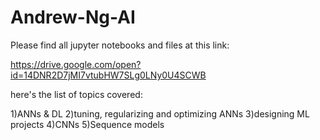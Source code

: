 # Andrew-Ng-AI

Please find all jupyter notebooks and files at this link:

https://drive.google.com/open?id=14DNR2D7jMI7vtubHW7SLg0LNy0U4SCWB

here's the list of topics covered:

1)ANNs & DL
2)tuning, regularizing and optimizing ANNs
3)designing ML projects
4)CNNs
5)Sequence models
